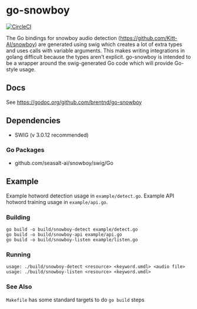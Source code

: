 # go-snowboy

[![CircleCI](https://circleci.com/gh/brentnd/go-snowboy.svg?style=svg)](https://circleci.com/gh/brentnd/go-snowboy)

The Go bindings for snowboy audio detection (https://github.com/Kitt-AI/snowboy) are generated using swig which
 creates a lot of extra types and uses calls with variable arguments. This makes writing integrations in golang difficult
 because the types aren't explicit. go-snowboy is intended to be a wrapper around the swig-generated Go code which will
 provide Go-style usage.

## Docs
See https://godoc.org/github.com/brentnd/go-snowboy

## Dependencies
* SWIG (v 3.0.12 recommended)

### Go Packages
* github.com/seasalt-ai/snowboy/swig/Go

## Example

Example hotword detection usage in `example/detect.go`.
Example API hotword training usage in `example/api.go`.

### Building
```
go build -o build/snowboy-detect example/detect.go
go build -o build/snowboy-api example/api.go
go build -o build/snowboy-listen example/listen.go
```

### Running
```
usage: ./build/snowboy-detect <resource> <keyword.umdl> <audio file>
usage: ./build/snowboy-listen <resource> <keyword.umdl>
```

### See Also
`Makefile` has some standard targets to do `go build` steps
